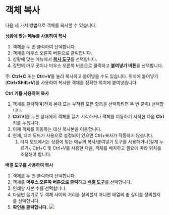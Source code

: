 # 객체 복사

다음 세 가지 방법으로 객체를 복사할 수 있습니다.

**상황에 맞는 메뉴를 사용하여 복사**

1. 객체를 두 번 클릭하여 선택합니다.
2. 객체를 마우스 오른쪽 버튼으로 클릭합니다.
3. 상황에 맞는 메뉴에서 [**복사 도구**](tilt-array-copy-and-paste.md)를 선택합니다.
4. 장면의 아무 곳이나 마우스 오른쪽 버튼으로 클릭하고 **붙여넣기 버튼**을 선택합니다.

주: **Ctrl+C** 또는 **Ctrl+V**를 눌러 복사하고 붙여넣을 수도 있습니다. 위치에 붙여넣기(**Ctrl+Shift+V**)를 사용하여 복사한 객체를 정확한 위치에 붙여넣습니다.

**Ctrl 키를 사용하여 복사**

1. 객체를 클릭하여(전체 본체 또는 부착된 모든 항목을 선택하려면 두 번 클릭) 선택합니다.
2. **Ctrl 키**를 누른 상태에서 객체를 끌기 시작하거나 객체를 이동하기 시작한 다음 **Ctrl** 키를 누릅니다.
3. 이제 객체를 이동하는 대신 복사본을 이동합니다.
4. 현재, 터치 모드가 사용으로 설정되어 있으면 Ctrl+복사가 작동하지 않습니다.
   1. 터치 모드에서는 상황에 맞는 메뉴의 복사/붙여넣기 도구를 사용하거나(길게 누르기), Ctrl+C 및 Ctrl+V를 사용한 다음, 객체를 배치하고 필요에 따라 위치를 조정해야 합니다.

**배열 도구를 사용하여 복사**

1. 객체를 두 번 클릭하여 선택합니다.
2. 객체를 **마우스 오른쪽 버튼으로 클릭**하고 [**배열 도구**](tilt-array-copy-and-paste.md)를 선택합니다.
3. 인쇄할 사본 수를 선택합니다.
4. 다음번 끌기로 두 객체 사이의 거리를 정의할지 아니면 배열의 총 길이를 정의할지를 선택합니다.
5. **확인을 클릭합니다.** ![](<../.gitbook/assets/array\_properties (2).png>)
